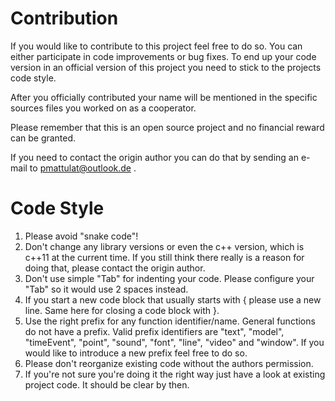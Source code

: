# Contribution

If you would like to contribute to this project feel free to do so. 
You can either participate in code improvements or bug fixes. To end up 
your code version in an official version of this project you need to stick to the
projects code style.

After you officially contributed your name will be mentioned in the specific
sources files you worked on as a cooperator.

Please remember that this is an open source project and no financial reward can
be granted.

If you need to contact the origin author you can do that by sending an e-mail to
pmattulat@outlook.de .

# Code Style

1. Please avoid "snake code"!
2. Don't change any library versions or even the c++ version, which is c++11 at the current time. 
   If you still think there really is a reason for doing that, please contact the origin author.
3. Don't use simple "Tab" for indenting your code. Please configure your "Tab" so it would use 
   2 spaces instead.
4. If you start a new code block that usually starts with { please use a new line. Same here for
   closing a code block with }.
5. Use the right prefix for any function identifier/name. General functions do not have a prefix.
   Valid prefix identifiers are "text", "model", "timeEvent", "point", "sound", "font", "line", "video"
   and "window". If you would like to introduce a new prefix feel free to do so.
6. Please don't reorganize existing code without the authors permission.
7. If you're not sure you're doing it the right way just have a look at existing project code. It
   should be clear by then.
